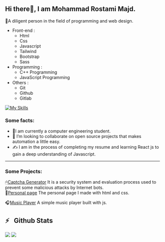 ## Hi there👋, I am Mohammad Rostami Majd.

💪A diligent person in the field of programming and web design.

<ul>
  <li>Front-end :
  <ul>
<li>Html</li>
<li>Css</li>
<li>Javascript</li>
<li>Tailwind</li>
<li>Bootstrap</li>
<li>Sass</li>
    
  </ul>
  </li>
  <li>Programming :
    <ul>
      <li>C++ Programming</li>
      <li>JavaScript Programming</li>
    </ul>
  </li>

   <li>Others :
    <ul>
      <li>Git</li>
      <li>Github</li>
      <li>Gitlab</li>
    </ul>
  </li>
</ul>

[![My Skills](https://skillicons.dev/icons?i=js,html,css,bootstrap,tailwind,sass,git,github,cpp)](https://skillicons.dev)


### Some facts:
<ul>
  <li> 🔭I am currently a computer engineering student.</li>
  <li>👯 I’m looking to collaborate on open source projects that makes automation a little easy.</li>
  <li>✍ I am in the process of completing my resume and learning React js to gain a deep understanding of Javascript.</li>
</ul>

<hr>

### Some Projects:
🖱[Captcha Generator]((https://mohammad-rst8.github.io/Captcha-Code/)) It is a security system and evaluation process used to prevent some malicious attacks by Internet bots.<br>
🤵[Personal page](https://mohammad668.github.io/langing-page-example/) The personal page I made with html and css.

🎧[Music Player](https://mohammad668.github.io/Project-Music-Player/) A simple music player built with js.
<h2>⚡️ &nbsp; Github Stats</h2>
<div display="flex" >
<img src="https://github-readme-stats.vercel.app/api?username=mohammad668&show_icons=true&theme=radical" />
  <img src="https://github-readme-stats.vercel.app/api/top-langs/?username=mohammad668" />
  
</div>

